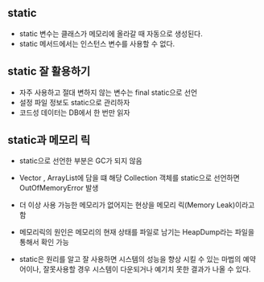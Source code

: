 ## static
 - static 변수는 클래스가 메모리에 올라갈 때 자동으로 생성된다.
 - static 메서드에서는 인스턴스 변수를 사용할 수 없다.

## static 잘 활용하기 
 - 자주 사용하고 절대 변하지 않는 변수는 final static으로 선언
 - 설정 파일 정보도 static으로 관리하자
 - 코드성 데이터는 DB에서 한 번만 읽자
 
## static과 메모리 릭
 - static으로 선언한 부분은 GC가 되지 않음
 - Vector , ArrayList에 담을 떄 해당 Collection 객체를 static으로 선언하면 OutOfMemoryError 발생
 - 더 이상 사용 가능한 메모리가 없어지는 현상을 메모리 릭(Memory Leak)이라고 함
 - 메모리릭의 원인은 메모리의 현재 상태를 파일로 남기는 HeapDump라는 파일을 통해서 확인 가능


- static은 원리를 알고 잘 사용하면 시스템의 성능을 향상 시킬 수 있는 마법의 예약어이나, 잘못사용할 경우 시스템이 다운되거나 예기치 못한 결과가 나올 수 있다. 
 
